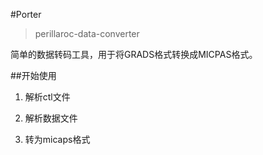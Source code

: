 #Porter


> perillaroc-data-converter

简单的数据转码工具，用于将GRADS格式转换成MICPAS格式。

##开始使用

1. 解析ctl文件

2. 解析数据文件

3. 转为micaps格式



